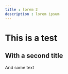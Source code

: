```yaml
---
title : lorem 2
description : lorem ipsum
---
```


# This is a test
## With a second title
And some text